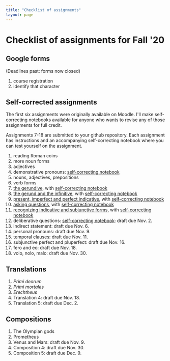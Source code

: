 ```yaml
---
title: "Checklist of assignments"
layout: page
---
```


# Checklist of assignments for Fall '20

## Google forms

(Deadlines past: forms now closed)

1. course registration
1. identify that character


## Self-corrected assignments

The first six assignments were originally available on Moodle.  I'll make self-correcting notebooks available for anyone who wants to revise any of those assignments for full credit.

Assignments 7-18 are submitted to your github repository.  Each assignment has instructions and an accompanying self-correcting notebook where you can test yourself on the assignment.

1. reading Roman coins
1. more noun forms
1. adjectives
1. demonstrative pronouns: [self-correcting notebook](https://observablehq.com/@neelsmith/lingua-latina-legenda-unit-1-demonstratives?collection=@neelsmith/l3)
1. nouns, adjectives, prepositions
1. verb forms
1. [the gerundive](../assignments/gerundive/exercise/), with  [self-correcting notebook](https://observablehq.com/@neelsmith/lingua-latina-legenda-unit-2-analyze-sentences-using-the-ge?collection=@neelsmith/l3)
1. [the gerund and the infinitive](../assignments/review-verbal-nouns/exercise/), with  [self-correcting notebook](https://observablehq.com/@neelsmith/lingua-latina-legenda-unit-2-analyze-sentences-using-gerun?collection=@neelsmith/l3)
1. [present, imperfect and perfect indicative](../assignments/present-indicative/), with  [self-correcting notebook](https://observablehq.com/@neelsmith/lingua-latina-legenda-unit-2-verb-synopsis?collection=@neelsmith/l3)
1. [asking questions](../assignments/questions/), with [self-correcting notebook](https://observablehq.com/@neelsmith/lingua-latina-legenda-unit-2-statements-to-questions?collection=@neelsmith/l3)
1. [recognizing indicative and subjunctive forms](../assignments/deliberative/), with [self-correcting notebook](https://observablehq.com/@neelsmith/lingua-latina-legenda-unit-3-recognizing-subjunctive-form?collection=@neelsmith/l3)
1. deliberative questions: [self-correcting notebook](https://observablehq.com/@neelsmith/lingua-latina-legenda-unit-3-quiz-yourself-on-deliberative?collection=@neelsmith/l3): draft due Nov. 2.
1. indirect statement:  draft due Nov. 6.
1. personal pronouns:  draft due Nov. 9.
1. temporal clauses:  draft due Nov. 11.
1. subjunctive perfect and pluperfect:  draft due Nov. 16.
1. fero and eo:  draft due Nov. 18.
1. volo, nolo, malo: draft due Nov. 30.


## Translations

1. *Primi deorum*
1. *Primi mortales*
1. *Erechtheus*
1. Translation 4: draft due Nov. 18.
1. Translation 5: draft due Dec. 2.


## Compositions

1. The Olympian gods
1. Prometheus
1. Venus and Mars: draft due Nov. 9.
1. Composition 4: draft due Nov. 30.
1. Composition 5: draft due Dec. 9.
